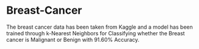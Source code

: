 # Breast-Cancer
The breast cancer data has been taken from Kaggle and a model has been trained through k-Nearest Neighbors for Classifying whether the Breast cancer is Malignant or Benign with 91.60% Accuracy.
